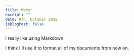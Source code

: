 ```yaml
---
title: Water
excerpt: ""
date: 9th, October 2018
isBlogPost: false
---
```


I really like using Markdown.

I think I'll use it to format all of my documents from now on.
